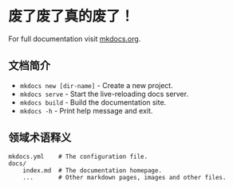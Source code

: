 # 废了废了真的废了！

For full documentation visit [mkdocs.org](https://www.mkdocs.org).

## 文档简介

* `mkdocs new [dir-name]` - Create a new project.
* `mkdocs serve` - Start the live-reloading docs server.
* `mkdocs build` - Build the documentation site.
* `mkdocs -h` - Print help message and exit.

## 领域术语释义

    mkdocs.yml    # The configuration file.
    docs/
        index.md  # The documentation homepage.
        ...       # Other markdown pages, images and other files.
